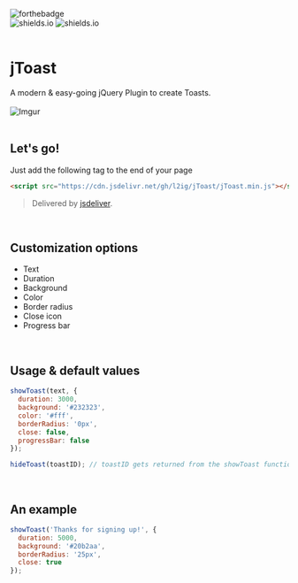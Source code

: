 ![forthebadge](https://forthebadge.com/images/badges/built-with-love.svg)<br>
![shields.io](https://img.shields.io/github/stars/l2ig/jToast.svg?style=for-the-badge)
![shields.io](https://img.shields.io/github/languages/top/l2ig/jToast.svg?style=for-the-badge)<br><br>

# jToast
A modern & easy-going jQuery Plugin to create Toasts.<br><br>
![Imgur](https://i.imgur.com/SRkJXPN.gif)
<br><br>

## Let's go!
Just add the following tag to the end of your page
```html
<script src="https://cdn.jsdelivr.net/gh/l2ig/jToast/jToast.min.js"></script>
```
> Delivered by [jsdeliver](https://www.jsdelivr.com/).

<br>

## Customization options
* Text
* Duration
* Background
* Color
* Border radius
* Close icon
* Progress bar
<br>

## Usage & default values
```javascript
showToast(text, {
  duration: 3000,
  background: '#232323',
  color: '#fff',
  borderRadius: '0px',
  close: false,
  progressBar: false
});
```

```javascript
hideToast(toastID); // toastID gets returned from the showToast function
```
<br>

## An example
```javascript
showToast('Thanks for signing up!', {
  duration: 5000,
  background: '#20b2aa',
  borderRadius: '25px',
  close: true
});

